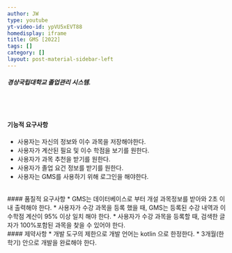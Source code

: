 ```yaml
---
author: JW
type: youtube
yt-video-id: ypVU5xEVT88
homedisplay: iframe
title: GMS [2022]
tags: []
category: []
layout: post-material-sidebar-left
---
```

##### 경상국립대학교 졸업관리 시스템.
<br><br>
#### 기능적 요구사항
* 사용자는 자신의 정보와 이수 과목을 저장해야한다. 
* 사용자가 계산된 필요 및 이수 학점을 보기를 원한다.
* 사용자가 과목 추천을 받기를 원한다. 
* 사용자가 졸업 요건 정보를 받기를 원한다. 
* 사용자는 GMS를 사용하기 위해 로그인을 해야한다. 

<br>
#### 품질적 요구사항
* GMS는 데이터베이스로 부터 개설 과목정보를 받아와 2초 이내 출력해야 한다. 
* 사용자가 수강 과목을 등록 했을 때, GMS는 등록된 수강 내역과 이수학점 계산이 95% 이상 일치 해야 한다.
* 사용자가 수강 과목을 등록할 때, 검색한 글자가 100%포함된 과목을 찾을 수 있어야 한다. 

<br>
#### 제약사항
* 개발 도구의 제한으로 개발 언어는 kotlin 으로 한정한다. 
* 3개월(한 학기) 안으로 개발을 완료해야 한다.
